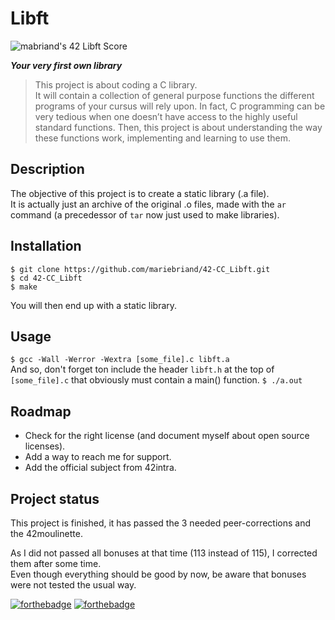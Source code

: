 # Libft #

![mabriand's 42 Libft Score](https://badge42.vercel.app/api/v2/cl3y8m48b020709mm5fyc36fq/project/1619062)

***Your very first own library***

> This project is about coding a C library.  
It will contain a collection of general purpose functions the different programs of your cursus will
rely upon.
> In fact, C programming can be very tedious when one doesn’t have access to the highly useful
standard functions. Then, this project is about understanding the way these functions work,
implementing and learning to use them.

## Description ##

The objective of this project is to create a static library (.a file).  
It is actually just an archive of the original .o files, made with the `ar` command (a precedessor
of `tar` now just used to make libraries).

<!-- ## Visuals ## -->

## Installation ##

`$ git clone https://github.com/mariebriand/42-CC_Libft.git` </br>
`$ cd 42-CC_Libft` </br>
`$ make` </br>

You will then end up with a static library.

## Usage ##

`$ gcc -Wall -Werror -Wextra [some_file].c libft.a` </br>
And so, don't forget ton include the header `libft.h` at the top of `[some_file].c` that obviously must contain a main() function.
`$ ./a.out`

<!-- ## Support ## -->

## Roadmap ##

* Check for the right license (and document myself about open source licenses).
* Add a way to reach me for support.
* Add the official subject from 42intra.

<!-- ## Contributing ## -->

<!-- ## Authors and acknowledgement ## -->

<!-- ## License ## -->

## Project status ##

This project is finished, it has passed the 3 needed peer-corrections and the 42moulinette.

As I did not passed all bonuses at that time (113 instead of 115), I corrected them after some time.  
Even though everything should be good by now, be aware that bonuses were not tested the usual way.

[![forthebadge](https://forthebadge.com/images/badges/made-with-c.svg)](https://forthebadge.com)
[![forthebadge](https://forthebadge.com/images/badges/open-source.svg)](https://forthebadge.com)
